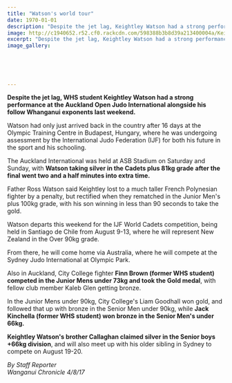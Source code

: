 ```yaml
---
title: "Watson's world tour"
date: 1970-01-01
description: "Despite the jet lag, Keightley Watson had a strong performance at the Auckland Open Judo International alongside his follow Whanganui exponents last weekend..."
image: http://c1940652.r52.cf0.rackcdn.com/598388b3b8d39a213400004a/Keightley-Watson-world-tour-4-Aug-Chron.jpg
excerpt: "Despite the jet lag, Keightley Watson had a strong performance at the Auckland Open Judo International alongside his follow Whanganui exponents last weekend."
image_gallery:
    
    
    
    
    
---
```


<p class="element element-paragraph"><strong>Despite the jet lag, WHS student Keightley Watson had a strong performance at the Auckland Open Judo International alongside his follow Whanganui exponents last weekend.</strong></p>
<p class="element element-paragraph">Watson had only just arrived back in the country after 16 days at the Olympic Training Centre in Budapest, Hungary, where he was undergoing assessment by the International Judo Federation (IJF) for both his future in the sport and his schooling.</p>
<p class="element element-paragraph">The Auckland International was held at ASB Stadium on Saturday and Sunday, with <strong>Watson taking silver in the Cadets plus 81kg grade</strong> <strong>after the final went two and a half minutes into extra time.</strong></p>
<p class="element element-paragraph">Father Ross Watson said Keightley lost to a much taller French Polynesian fighter by a penalty, but rectified when they rematched in the Junior Men's plus 100kg grade, with his son winning in less than 90 seconds to take the gold.</p>
<p class="element element-paragraph">Watson departs this weekend for the IJF World Cadets competition, being held in Santiago de Chile from August 9-13, where he will represent New Zealand in the Over 90kg grade.</p>
<p class="element element-paragraph">From there, he will come home via Australia, where he will compete at the Sydney Judo International at Olympic Park.</p>
<p class="element element-paragraph">Also in Auckland, City College fighter <strong>Finn Brown (former WHS student) competed in the Junior Mens under 73kg and took the Gold medal</strong>, with fellow club member Kaleb Glen getting bronze.</p>
<p class="element element-paragraph">In the Junior Mens under 90kg, City College's Liam Goodhall won gold, and followed that up with bronze in the Senior Men under 90kg, while <strong>Jack Kinchella (former WHS student) won bronze in the Senior Men's under 66kg.</strong></p>
<p class="element element-paragraph"><strong>Keightley Watson's brother Callaghan claimed silver in the Senior boys +66kg division</strong>, and will also meet up with his older sibling in Sydney to compete on August 19-20.</p>
<p class="element element-paragraph"><em>By Staff Reporter</em><br /><em>Wanganui Chronicle 4/8/17</em></p>


